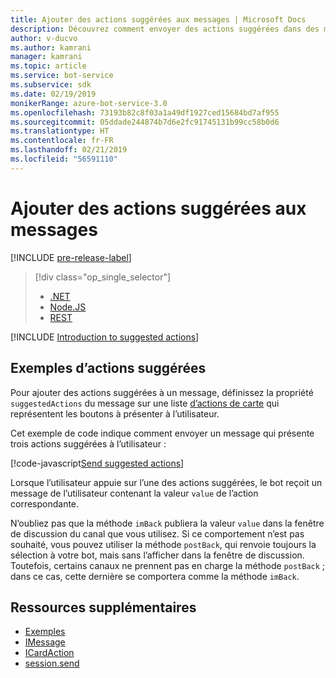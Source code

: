 ```yaml
---
title: Ajouter des actions suggérées aux messages | Microsoft Docs
description: Découvrez comment envoyer des actions suggérées dans des messages à l’aide du kit SDK Bot Framework pour Note.js.
author: v-ducvo
ms.author: kamrani
manager: kamrani
ms.topic: article
ms.service: bot-service
ms.subservice: sdk
ms.date: 02/19/2019
monikerRange: azure-bot-service-3.0
ms.openlocfilehash: 73193b82c8f03a1a49df1927ced15684bd7af955
ms.sourcegitcommit: 05ddade244874b7d6e2fc91745131b99cc58b0d6
ms.translationtype: HT
ms.contentlocale: fr-FR
ms.lasthandoff: 02/21/2019
ms.locfileid: "56591110"
---
```

# <a name="add-suggested-actions-to-messages"></a>Ajouter des actions suggérées aux messages

[!INCLUDE [pre-release-label](../includes/pre-release-label-v3.md)]

> [!div class="op_single_selector"]
> - [.NET](../dotnet/bot-builder-dotnet-add-suggested-actions.md)
> - [Node.JS](../nodejs/bot-builder-nodejs-send-suggested-actions.md)
> - [REST](../rest-api/bot-framework-rest-connector-add-suggested-actions.md)

[!INCLUDE [Introduction to suggested actions](../includes/snippet-suggested-actions-intro.md)]

## <a name="suggested-actions-example"></a>Exemples d’actions suggérées

Pour ajouter des actions suggérées à un message, définissez la propriété `suggestedActions` du message sur une liste [d’actions de carte][ICardAction] qui représentent les boutons à présenter à l’utilisateur.

Cet exemple de code indique comment envoyer un message qui présente trois actions suggérées à l’utilisateur :

[!code-javascript[Send suggested actions](../includes/code/node-send-suggested-actions.js#sendSuggestedActions)]

Lorsque l’utilisateur appuie sur l’une des actions suggérées, le bot reçoit un message de l’utilisateur contenant la valeur `value` de l’action correspondante.

N’oubliez pas que la méthode `imBack` publiera la valeur `value` dans la fenêtre de discussion du canal que vous utilisez. Si ce comportement n’est pas souhaité, vous pouvez utiliser la méthode `postBack`, qui renvoie toujours la sélection à votre bot, mais sans l’afficher dans la fenêtre de discussion. Toutefois, certains canaux ne prennent pas en charge la méthode `postBack` ; dans ce cas, cette dernière se comportera comme la méthode `imBack`.

## <a name="additional-resources"></a>Ressources supplémentaires

- [Exemples][samples]
- [IMessage][IMessage]
- [ICardAction][ICardAction]
- [session.send][SessionSend]

[IMessage]: http://docs.botframework.com/en-us/node/builder/chat-reference/interfaces/_botbuilder_d_.imessage

[SessionSend]: https://docs.botframework.com/en-us/node/builder/chat-reference/classes/_botbuilder_d_.session.html#send

[ICardAction]: https://docs.botframework.com/en-us/node/builder/chat-reference/interfaces/_botbuilder_d_.icardaction.html

<!-- The inspector is no longer supported: we're redirecting to the samples for now. -->
[samples]: https://github.com/Microsoft/BotBuilder-Samples/tree/v3-sdk-samples
